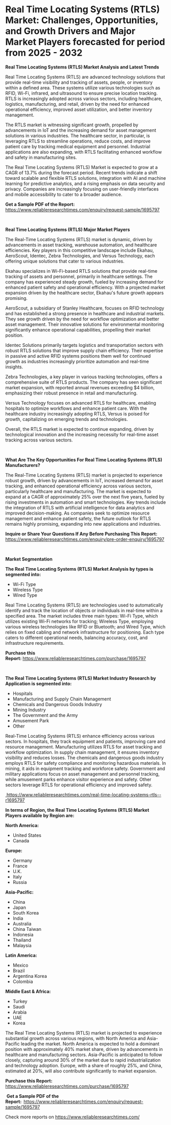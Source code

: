 <p><h1>Real Time Locating Systems (RTLS) Market: Challenges, Opportunities, and Growth Drivers and Major Market Players forecasted for period from 2025 - 2032</h1></p><p><strong>Real Time Locating Systems (RTLS) Market Analysis and Latest Trends</strong></p>
<p><p>Real Time Locating Systems (RTLS) are advanced technology solutions that provide real-time visibility and tracking of assets, people, or inventory within a defined area. These systems utilize various technologies such as RFID, Wi-Fi, infrared, and ultrasound to ensure precise location tracking. RTLS is increasingly adopted across various sectors, including healthcare, logistics, manufacturing, and retail, driven by the need for enhanced operational efficiency, improved asset utilization, and better inventory management.</p><p>The RTLS market is witnessing significant growth, propelled by advancements in IoT and the increasing demand for asset management solutions in various industries. The healthcare sector, in particular, is leveraging RTLS to streamline operations, reduce costs, and improve patient care by tracking medical equipment and personnel. Industrial applications are also expanding, with RTLS facilitating enhanced workflow and safety in manufacturing sites.</p><p>The Real Time Locating Systems (RTLS) Market is expected to grow at a CAGR of 13.7% during the forecast period. Recent trends indicate a shift toward scalable and flexible RTLS solutions, integration with AI and machine learning for predictive analytics, and a rising emphasis on data security and privacy. Companies are increasingly focusing on user-friendly interfaces and mobile accessibility to cater to a broader audience.</p></p>
<p><strong>Get a Sample PDF of the Report:&nbsp;</strong> <a href="https://www.reliableresearchtimes.com/enquiry/request-sample/1695797?utm_campaign=3386&utm_medium=2&utm_source=Github&utm_content=ia&utm_term=27032025&utm_id=real-time-locating-systems-rtls">https://www.reliableresearchtimes.com/enquiry/request-sample/1695797</a></p>
<p>&nbsp;</p>
<p><strong>Real Time Locating Systems (RTLS) Major Market Players</strong></p>
<p><p>The Real-Time Locating Systems (RTLS) market is dynamic, driven by advancements in asset tracking, warehouse automation, and healthcare efficiencies. Key players in this competitive landscape include Ekahau, AeroScout, Identec, Zebra Technologies, and Versus Technology, each offering unique solutions that cater to various industries.</p><p>Ekahau specializes in Wi-Fi-based RTLS solutions that provide real-time tracking of assets and personnel, primarily in healthcare settings. The company has experienced steady growth, fueled by increasing demand for enhanced patient safety and operational efficiency. With a projected market expansion driven by the healthcare sector, Ekahau's future growth appears promising. </p><p>AeroScout, a subsidiary of Stanley Healthcare, focuses on RFID technology and has established a strong presence in healthcare and industrial markets. They see growth driven by the need for workflow optimization and better asset management. Their innovative solutions for environmental monitoring significantly enhance operational capabilities, propelling their market position.</p><p>Identec Solutions primarily targets logistics and transportation sectors with robust RTLS solutions that improve supply chain efficiency. Their expertise in passive and active RFID systems positions them well for continued growth as industries increasingly prioritize automation and real-time insights.</p><p>Zebra Technologies, a key player in various tracking technologies, offers a comprehensive suite of RTLS products. The company has seen significant market expansion, with reported annual revenues exceeding $4 billion, emphasizing their robust presence in retail and manufacturing.</p><p>Versus Technology focuses on advanced RTLS for healthcare, enabling hospitals to optimize workflows and enhance patient care. With the healthcare industry increasingly adopting RTLS, Versus is poised for growth, capitalizing on emerging trends and technologies.</p><p>Overall, the RTLS market is expected to continue expanding, driven by technological innovation and the increasing necessity for real-time asset tracking across various sectors.</p></p>
<p>&nbsp;</p>
<p><strong>What Are The Key Opportunities For Real Time Locating Systems (RTLS) Manufacturers?</strong></p>
<p><p>The Real-Time Locating Systems (RTLS) market is projected to experience robust growth, driven by advancements in IoT, increased demand for asset tracking, and enhanced operational efficiency across various sectors, particularly healthcare and manufacturing. The market is expected to expand at a CAGR of approximately 25% over the next five years, fueled by rising investments in automation and smart technologies. Key trends include the integration of RTLS with artificial intelligence for data analytics and improved decision-making. As companies seek to optimize resource management and enhance patient safety, the future outlook for RTLS remains highly promising, expanding into new applications and industries.</p></p>
<p><strong>Inquire or Share Your Questions If Any Before Purchasing This Report:</strong> <a href="https://www.reliableresearchtimes.com/enquiry/pre-order-enquiry/1695797?utm_campaign=3386&utm_medium=2&utm_source=Github&utm_content=ia&utm_term=27032025&utm_id=real-time-locating-systems-rtls">https://www.reliableresearchtimes.com/enquiry/pre-order-enquiry/1695797</a></p>
<p>&nbsp;</p>
<p><strong>Market Segmentation</strong></p>
<p><strong>The Real Time Locating Systems (RTLS) Market Analysis by types is segmented into:</strong></p>
<p><ul><li>Wi-Fi Type</li><li>Wireless Type</li><li>Wired Type</li></ul></p>
<p><p>Real Time Locating Systems (RTLS) are technologies used to automatically identify and track the location of objects or individuals in real-time within a specified area. The market includes three main types: Wi-Fi Type, which utilizes existing Wi-Fi networks for tracking; Wireless Type, employing various wireless technologies like RFID or Bluetooth; and Wired Type, which relies on fixed cabling and network infrastructure for positioning. Each type caters to different operational needs, balancing accuracy, cost, and infrastructure requirements.</p></p>
<p><strong>Purchase this Report:&nbsp;</strong><a href="https://www.reliableresearchtimes.com/purchase/1695797?utm_campaign=3386&utm_medium=2&utm_source=Github&utm_content=ia&utm_term=27032025&utm_id=real-time-locating-systems-rtls">https://www.reliableresearchtimes.com/purchase/1695797</a></p>
<p>&nbsp;</p>
<p><strong>The Real Time Locating Systems (RTLS) Market Industry Research by Application is segmented into:</strong></p>
<p><ul><li>Hospitals</li><li>Manufacturing and Supply Chain Management</li><li>Chemicals and Dangerous Goods Industry</li><li>Mining Industry</li><li>The Government and the Army</li><li>Amusement Park</li><li>Other</li></ul></p>
<p><p>Real-Time Locating Systems (RTLS) enhance efficiency across various sectors. In hospitals, they track equipment and patients, improving care and resource management. Manufacturing utilizes RTLS for asset tracking and workflow optimization. In supply chain management, it ensures inventory visibility and reduces losses. The chemicals and dangerous goods industry employs RTLS for safety compliance and monitoring hazardous materials. In mining, it aids in equipment tracking and workforce safety. Government and military applications focus on asset management and personnel tracking, while amusement parks enhance visitor experience and safety. Other sectors leverage RTLS for operational efficiency and improved safety.</p></p>
<p><a href="https://www.reliableresearchtimes.com/real-time-locating-systems-rtls--r1695797?utm_campaign=3386&utm_medium=2&utm_source=Github&utm_content=ia&utm_term=27032025&utm_id=real-time-locating-systems-rtls">&nbsp;https://www.reliableresearchtimes.com/real-time-locating-systems-rtls--r1695797</a></p>
<p><strong>In terms of Region, the Real Time Locating Systems (RTLS) Market Players available by Region are:</strong></p>
<p>
    <p> <strong> North America: </strong>
        <ul>
            <li>United States</li>
            <li>Canada</li>
        </ul>
        </p> 
    <p> <strong> Europe: </strong>
        <ul>
            <li>Germany</li>
            <li>France</li>
            <li>U.K.</li>
            <li>Italy</li>
            <li>Russia</li>
        </ul>
        </p> 
    <p> <strong> Asia-Pacific: </strong>
        <ul>
            <li>China</li>
            <li>Japan</li>
            <li>South Korea</li>
            <li>India</li>
            <li>Australia</li>
            <li>China Taiwan</li>
            <li>Indonesia</li>
            <li>Thailand</li>
            <li>Malaysia</li>
        </ul>
        </p> 
    <p> <strong> Latin America: </strong>
        <ul>
            <li>Mexico</li>
            <li>Brazil</li>
            <li>Argentina Korea</li>
            <li>Colombia</li>
        </ul>
        </p> 
    <p> <strong> Middle East & Africa: </strong>
        <ul>
            <li>Turkey</li>
            <li>Saudi</li>
            <li>Arabia</li>
            <li>UAE</li>
            <li>Korea</li>
        </ul>
    </p>
    </p>
<p><p>The Real Time Locating Systems (RTLS) market is projected to experience substantial growth across various regions, with North America and Asia-Pacific leading the market. North America is expected to hold a dominant position with approximately 40% market share, driven by advancements in healthcare and manufacturing sectors. Asia-Pacific is anticipated to follow closely, capturing around 30% of the market due to rapid industrialization and technology adoption. Europe, with a share of roughly 25%, and China, estimated at 20%, will also contribute significantly to market expansion.</p></p>
<p><strong>Purchase this Report: </strong><a href="https://www.reliableresearchtimes.com/purchase/1695797?utm_campaign=3386&utm_medium=2&utm_source=Github&utm_content=ia&utm_term=27032025&utm_id=real-time-locating-systems-rtls">https://www.reliableresearchtimes.com/purchase/1695797</a></p>
<p>&nbsp;<strong>Get a Sample PDF of the Report:&nbsp;&nbsp;</strong><a href="https://www.reliableresearchtimes.com/enquiry/request-sample/1695797?utm_campaign=3386&utm_medium=2&utm_source=Github&utm_content=ia&utm_term=27032025&utm_id=real-time-locating-systems-rtls">https://www.reliableresearchtimes.com/enquiry/request-sample/1695797</a></p>
<p><strong></strong></p>
<p>Check more reports on <a href="https://www.reliableresearchtimes.com/?utm_campaign=3386&utm_medium=2&utm_source=Github&utm_content=ia&utm_term=27032025&utm_id=real-time-locating-systems-rtls">https://www.reliableresearchtimes.com/</a></p>